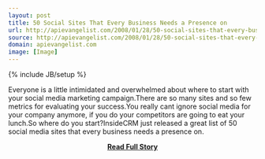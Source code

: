 ```yaml
---
layout: post
title: 50 Social Sites That Every Business Needs a Presence on
url: http://apievangelist.com/2008/01/28/50-social-sites-that-every-business-needs-a-presence-on/
source: http://apievangelist.com/2008/01/28/50-social-sites-that-every-business-needs-a-presence-on/
domain: apievangelist.com
image: [Image]
---
```

{% include JB/setup %}<p>Everyone is a little intimidated and overwhelmed about where to start with your social media marketing campaign.There are so many sites and so few metrics for evaluating your success.You really cant ignore social media for your company anymore, if you do your competitors are going to eat your lunch.So where do you start?InsideCRM just released a great list of 50 social media sites that every business needs a presence on.</p>
<center><p><a href="http://apievangelist.com/2008/01/28/50-social-sites-that-every-business-needs-a-presence-on/" style='padding:25px; font-sze:18px; font-weight: bold;'>Read Full Story</a></p></center>
